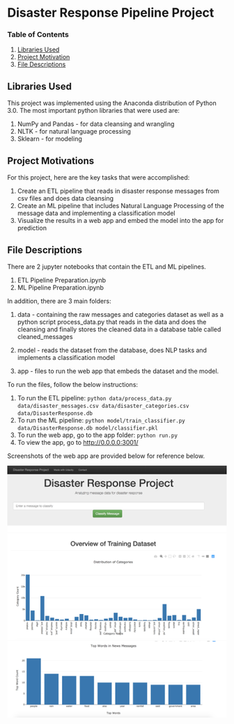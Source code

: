 # Disaster Response Pipeline Project


### Table of Contents

1. [Libraries Used](#libraries)
2. [Project Motivation](#motivation)
3. [File Descriptions](#files)

## Libraries Used <a name="libraries"></a>

This project was implemented using the Anaconda distribution of Python 3.0. The most important python libraries that were used are:

1. NumPy and Pandas - for data cleansing and wrangling
2. NLTK - for natural language processing
3. Sklearn - for modeling

## Project Motivations<a name="motivation"></a>

For this project, here are the key tasks that were accomplished:

1. Create an ETL pipeline that reads in disaster response messages from csv files and does data cleansing
2. Create an ML pipeline that includes Natural Language Processing of the message data and implementing a classification model
3. Visualize the results in a web app and embed the model into the app for prediction


## File Descriptions <a name="files"></a>

There are 2 jupyter notebooks that contain the ETL and ML pipelines.

1. ETL Pipeline Preparation.ipynb
2. ML Pipeline Preparation.ipynb

In addition, there are 3 main folders:

1. data - containing the raw messages and categories dataset as well as a python script process_data.py that reads in the data and does the cleansing and finally stores the cleaned data in a database table called cleaned_messages

2. model - reads the dataset from the database, does NLP tasks and implements a classification model

3. app - files to run the web app that embeds the dataset and the model.

To run the files, follow the below instructions:

1. To run the ETL pipeline:
        `python data/process_data.py data/disaster_messages.csv data/disaster_categories.csv data/DisasterResponse.db`
2. To run the ML pipeline:
        `python model/train_classifier.py data/DisasterResponse.db model/classifier.pkl`
3. To run the web app, go to the app folder:
    `python run.py`
4. To view the app, go to http://0.0.0.0:3001/ 

Screenshots of the web app are provided below for reference below.

![Alt text](/screenshots/main.png?raw=true "Classify Message")
![Alt text](/screenshots/viz1.png?raw=true "Visualization 1")
![Alt text](/screenshots/viz2.png?raw=true "Visualization 2")

